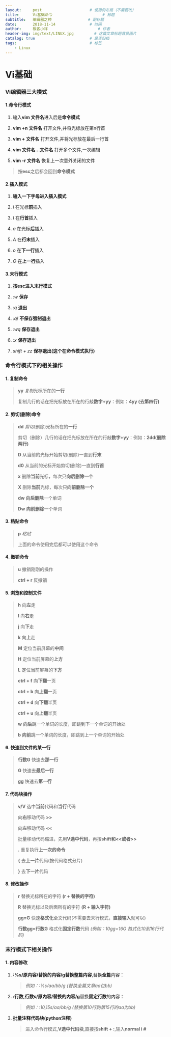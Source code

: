 ```yaml
---
layout:     post                     # 使用的布局（不需要改）
title:      Vi基础命令                      # 标题 
subtitle:   编辑器之神                # 副标题
date:       2018-11-14               # 时间
author:     极客小祥                      # 作者
header-img: img/text/LINUX.jpg         # 这篇文章标题背景图片
catalog: true                        # 是否归档
tags:                                # 标签
    - Linux
---
```


Vi基础
========

### Vi编辑器三大模式

#### 1.命令行模式

1. 输入**vim 文件名**进入后是**命令模式**

2. **vim +n 文件名** 打开文件,并将光标放在第n行首

3. **vim + 文件名** 打开文件,并将光标放在最后一行首

4. **vim 文件名...文件名** 打开多个文件,一次编辑

5. **vim -r 文件名** 恢复上一次意外关闭的文件

>按**esc**之后都会回到**命令模式**

#### 2.插入模式

1. **输入一下字母进入插入模式**

2. *i* 在光标**前**插入

3. *I* 在**行首**插入

4. *a* 在光标**后**插入

5. *A* 在**行末**插入

6. *o* 在**下一行**插入

7. *O* 在**上一行**插入

#### 3.末行模式

1. **按esc进入末行模式**

2. *:w* **保存**

3. *:q* **退出**

4. *:q!* **不保存强制退出**

5. *:wq* **保存退出**

6. *:x* **保存退出**

7. *shift + zz* **保存退出(这个在命令模式执行)**

### 命令行模式下的相关操作

#### 1. 复制命令

> **yy** *复制*光标所在的**一行**
>
> 复制几行的话在把光标放在所在的行敲**数字+yy**：例如：**4yy (去第四行)**

#### 2. 剪切(删除)命令
> **dd** *剪切*(删除)光标所在的**一行**
>
> 剪切（删除）几行的话在把光标放在所在的行敲**数字+yy**：例如：**2dd(删除两行)**
>
> **D** 从当前的光标开始剪切(删除)一直到**行末**
>
> **d0** 从当前的光标开始剪切(删除)一直到**行首**
>
> **x** 删除**当前**光标，每次只**向后删除一个**
>
> **X** 删除**当前**光标，每次只**向前删除一个**
>
> **dw** **向后删除**一个单词
>
> **Dw** **向前删除**一个单词
>

#### 3. 粘贴命令
> **p** *粘贴*
>
> 上面的命令使用完后都可以使用这个命令

#### 4. 撤销命令
> **u** 撤销刚刚的操作
>
> **ctrl + r** 反撤销

#### 5. 浏览和控制文件

> **h** 向**左**走
> 
> **l** 向**右**走
> 
> **j** 向**下**走
> 
> **k** 向**上**走
> 
> **M** 定位当前屏幕的**中间**
> 
> **H** 定位当前屏幕的**上方**
> 
> **L** 定位当前屏幕的**下方**
> 
> **ctrl + f** 向**下翻**一页
> 
> **ctrl + b** 向**上翻**一页
> 
> **ctrl + d** 向**下翻**半页
> 
> **ctrl + u** 向**上翻**半页
>
> **w** **向后**跳一个单词的长度，即跳到下一个单词的开始处
>
> **b** **向前**跳一个单词的长度，即跳到上一个单词的开始处

#### 6. 快速到文件的某一行
   
> **行数G** 快速去**那一行**
>
> **G** 快速去**最后一行**
>
> **gg** 快速去**第一行**

#### 7. 代码块操作

> **v/V** 选中**当前**代码和**当行**代码
>
> 向**右**移动代码 **>>**
>
> 向**左**移动代码 **<<**
>
> 批量移动代码缩进，先用**V选中代码**，再按**shift和<<或者>>**
>
> **.** 重复执行**上一次的命令**
>
> **{** 去**上一片**代码(按代码格式分片)
>
> **}** 去**下一片**代码

#### 8. 修改操作

> **r** 替换光标所在的字符 **(r + 替换的字符)**
>
> **R** 替换光标以及后面所有的字符 **(R + 输入字符)**
>
> **gg=G** 快速**格式化**全文代码(不需要去末行模式，**直接输入**就可以)
>
> **行数gg=行数G** 格式化**固定行数**代码 *(例如：10gg=16G 格式化10到16行代码)*

### 末行模式下相关操作

#### 1. 内容修改

1. **:%s/原内容/替换的内容/g替换整篇内容**,替换**全篇**内容：

    > *例如：:%s/aa/bb/g (替换全篇文章aa位bb)*

2. **:行数,行数s/原内容/替换的内容/g**替换**固定行数**的内容：

    > *例如：:10,15s/aa/bb/g (替换第10行到第15行的aa为bb)*

3. **批量注释代码块(python注释)**

    > 进入命令行模式,**V选中代码块**,直接按**shift + :**,输入**normal i #**


